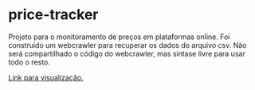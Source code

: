 # price-tracker
Projeto para o monitoramento de preços em plataformas online.
Foi construido um webcrawler para recuperar os dados do arquivo csv. Não será compartilhado o código do webcrawler, mas sintase livre para usar todo o resto.

[Link para visualização.](https://nbviewer.jupyter.org/github/costaguila/price-tracker/blob/master/analise.ipynb)
